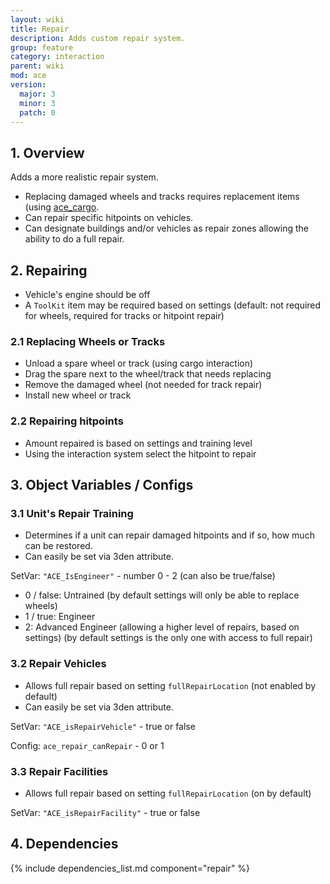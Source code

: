 ```yaml
---
layout: wiki
title: Repair
description: Adds custom repair system.
group: feature
category: interaction
parent: wiki
mod: ace
version:
  major: 3
  minor: 3
  patch: 0
---
```


## 1. Overview

Adds a more realistic repair system.
- Replacing damaged wheels and tracks requires replacement items (using <a href="{{ site.baseurl }}/wiki/framework/cargo-framework.html">ace_cargo</a>.
- Can repair specific hitpoints on vehicles.
- Can designate buildings and/or vehicles as repair zones allowing the ability to do a full repair.

## 2. Repairing

- Vehicle's engine should be off
- A `ToolKit` item may be required based on settings (default: not required for wheels, required for tracks or hitpoint repair)

### 2.1 Replacing Wheels or Tracks

- Unload a spare wheel or track (using cargo interaction)
- Drag the spare next to the wheel/track that needs replacing
- Remove the damaged wheel (not needed for track repair)
- Install new wheel or track

### 2.2 Repairing hitpoints

- Amount repaired is based on settings and training level
- Using the interaction system select the hitpoint to repair

## 3. Object Variables / Configs

### 3.1 Unit's Repair Training

- Determines if a unit can repair damaged hitpoints and if so, how much can be restored.
- Can easily be set via 3den attribute.

SetVar: `"ACE_IsEngineer"` - number 0 - 2 (can also be true/false)
- 0 / false: Untrained (by default settings will only be able to replace wheels)
- 1 / true: Engineer
- 2: Advanced Engineer (allowing a higher level of repairs, based on settings) (by default settings is the only one with access to full repair)

### 3.2 Repair Vehicles

- Allows full repair based on setting `fullRepairLocation` (not enabled by default)
- Can easily be set via 3den attribute.

SetVar: `"ACE_isRepairVehicle"` - true or false

Config: `ace_repair_canRepair` - 0 or 1

### 3.3 Repair Facilities

- Allows full repair based on setting `fullRepairLocation` (on by default)

SetVar: `"ACE_isRepairFacility"` - true or false

## 4. Dependencies

{% include dependencies_list.md component="repair" %}

